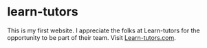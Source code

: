 # learn-tutors
This is my first website.
I appreciate the folks at Learn-tutors for the opportunity to be part of their team.
Visit [Learn-tutors.com](https://learn-tutors.com/).
